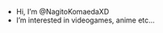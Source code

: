 - Hi, I’m @NagitoKomaedaXD
- I’m interested in videogames, anime etc...


<!---
NagitoKomaedaXD/NagitoKomaedaXD is a ✨ special ✨ repository because its `README.md` (this file) appears on your GitHub profile.
You can click the Preview link to take a look at your changes.
--->
